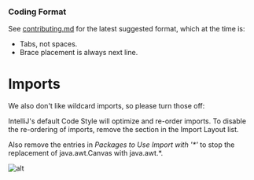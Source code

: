 ### Coding Format

See [contributing.md](https://github.com/runelite/runelite/blob/master/CONTRIBUTING.md#format) for the latest suggested format, which at the time is:
* Tabs, not spaces.
* Brace placement is always next line.

# Imports

We also don't like wildcard imports, so please turn those off:

IntelliJ's default Code Style will optimize and re-order imports. To disable the re-ordering of imports, remove the section in the Import Layout list. 

Also remove the entries in _Packages to Use Import with '*'_ to stop the replacement of java.awt.Canvas with java.awt.*.

![alt](https://i.gyazo.com/a0fb2c64a5f6858a4bda117539671c99.png)


